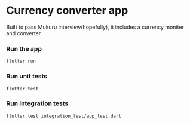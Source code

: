 # Currency converter app
Built to pass Mukuru interview(hopefully), it includes a currency moniter and converter

### Run the app
`flutter run` 

### Run unit tests
`flutter test`

### Run integration tests
`flutter test integration_test/app_test.dart`